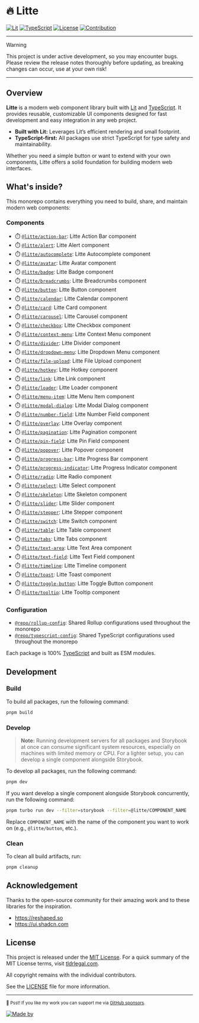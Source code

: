 # 🔥 Litte

[![Lit](https://img.shields.io/badge/Lit-v3-blue.svg?logo=lit)](https://lit.dev)
[![TypeScript](https://img.shields.io/badge/TypeScript-v5.9-blue.svg?logo=TypeScript&logoColor=blue)](https://www.typescriptlang.org)
[![License](https://img.shields.io/github/license/riipandi/litte?color=green)](https://github.com/riipandi/litte/graphs/contributors)
[![Contribution](https://img.shields.io/badge/Contributions-welcome-gray.svg?labelColor=gray)](https://github.com/riipandi/litte/graphs/contributors)
<!-- [![Release](https://img.shields.io/github/v/release/riipandi/litte?logo=npm&logoColor=white)](https://github.com/riipandi/litte/releases) -->
<!-- [![CI Test](https://github.com/riipandi/litte/actions/workflows/ci-test.yml/badge.svg)](https://github.com/riipandi/litte/actions/workflows/ci-test.yml) -->
<!-- [![CI Build](https://github.com/riipandi/litte/actions/workflows/ci-build.yml/badge.svg)](https://github.com/riipandi/litte/actions/workflows/ci-build.yml) -->
<!-- [![CI Release](https://github.com/riipandi/litte/actions/workflows/release.yml/badge.svg)](https://github.com/riipandi/litte/actions/workflows/release.yml) -->

---

> [!WARNING]
> This project is under active development, so you may encounter bugs.
> Please review the release notes thoroughly before updating, as breaking
> changes can occur, use at your own risk!

---

## Overview

**Litte** is a modern web component library built with [Lit][lit] and [TypeScript][typescript].
It provides reusable, customizable UI components designed for fast development and easy integration in
any web project.

- **Built with Lit:** Leverages Lit’s efficient rendering and small footprint.
- **TypeScript-first:** All packages use strict TypeScript for type safety and maintainability.

Whether you need a simple button or want to extend with your own components, Litte offers a solid
foundation for building modern web interfaces.

## What's inside?

This monorepo contains everything you need to build, share, and maintain modern web components:

### Components

- ⏱️ [`@litte/action-bar`](https://npm.im/@litte/action-bar): Litte Action Bar component
- ⏱️ [`@litte/alert`](https://npm.im/@litte/alert): Litte Alert component
- ⏱️ [`@litte/autocomplete`](https://npm.im/@litte/autocomplete): Litte Autocomplete component
- ⏱️ [`@litte/avatar`](https://npm.im/@litte/avatar): Litte Avatar component
- ⏱️ [`@litte/badge`](https://npm.im/@litte/badge): Litte Badge component
- ⏱️ [`@litte/breadcrumbs`](https://npm.im/@litte/breadcrumbs): Litte Breadcrumbs component
- ⏱️ [`@litte/button`](https://npm.im/@litte/button): Litte Button component
- ⏱️ [`@litte/calendar`](https://npm.im/@litte/calendar): Litte Calendar component
- ⏱️ [`@litte/card`](https://npm.im/@litte/card): Litte Card component
- ⏱️ [`@litte/carousel`](https://npm.im/@litte/carousel): Litte Carousel component
- ⏱️ [`@litte/checkbox`](https://npm.im/@litte/checkbox): Litte Checkbox component
- ⏱️ [`@litte/context-menu`](https://npm.im/@litte/context-menu): Litte Context Menu component
- ⏱️ [`@litte/divider`](https://npm.im/@litte/divider): Litte Divider component
- ⏱️ [`@litte/dropdown-menu`](https://npm.im/@litte/dropdown-menu): Litte Dropdown Menu component
- ⏱️ [`@litte/file-upload`](https://npm.im/@litte/file-upload): Litte File Upload component
- ⏱️ [`@litte/hotkey`](https://npm.im/@litte/hotkey): Litte Hotkey component
- ⏱️ [`@litte/link`](https://npm.im/@litte/link): Litte Link component
- ⏱️ [`@litte/loader`](https://npm.im/@litte/loader): Litte Loader component
- ⏱️ [`@litte/menu-item`](https://npm.im/@litte/menu-item): Litte Menu Item component
- ⏱️ [`@litte/modal-dialog`](https://npm.im/@litte/modal-dialog): Litte Modal Dialog component
- ⏱️ [`@litte/number-field`](https://npm.im/@litte/number-field): Litte Number Field component
- ⏱️ [`@litte/overlay`](https://npm.im/@litte/overlay): Litte Overlay component
- ⏱️ [`@litte/pagination`](https://npm.im/@litte/pagination): Litte Pagination component
- ⏱️ [`@litte/pin-field`](https://npm.im/@litte/pin-field): Litte Pin Field component
- ⏱️ [`@litte/popover`](https://npm.im/@litte/popover): Litte Popover component
- ⏱️ [`@litte/progress-bar`](https://npm.im/@litte/progress-bar): Litte Progress Bar component
- ⏱️ [`@litte/progress-indicator`](https://npm.im/@litte/progress-indicator): Litte Progress Indicator component
- ⏱️ [`@litte/radio`](https://npm.im/@litte/radio): Litte Radio component
- ⏱️ [`@litte/select`](https://npm.im/@litte/select): Litte Select component
- ⏱️ [`@litte/skeleton`](https://npm.im/@litte/skeleton): Litte Skeleton component
- ⏱️ [`@litte/slider`](https://npm.im/@litte/slider): Litte Slider component
- ⏱️ [`@litte/stepper`](https://npm.im/@litte/stepper): Litte Stepper component
- ⏱️ [`@litte/switch`](https://npm.im/@litte/switch): Litte Switch component
- ⏱️ [`@litte/table`](https://npm.im/@litte/table): Litte Table component
- ⏱️ [`@litte/tabs`](https://npm.im/@litte/tabs): Litte Tabs component
- ⏱️ [`@litte/text-area`](https://npm.im/@litte/text-area): Litte Text Area component
- ⏱️ [`@litte/text-field`](https://npm.im/@litte/text-field): Litte Text Field component
- ⏱️ [`@litte/timeline`](https://npm.im/@litte/timeline): Litte Timeline component
- ⏱️ [`@litte/toast`](https://npm.im/@litte/toast): Litte Toast component
- ⏱️ [`@litte/toggle-button`](https://npm.im/@litte/toggle-button): Litte Toggle Button component
- ⏱️ [`@litte/tooltip`](https://npm.im/@litte/tooltip): Litte Tooltip component

### Configuration

- [`@repo/rollup-config`](./internal/rollup-config): Shared Rollup configurations used throughout the monorepo
- [`@repo/typescript-config`](./internal/typescript-config): Shared TypeScript configurations used throughout the monorepo

Each package is 100% [TypeScript][typescript] and built as ESM modules.

## Development

### Build

To build all packages, run the following command:

```bash
pnpm build
```

### Develop

> **Note:** Running development servers for all packages and Storybook at once can consume significant
system resources, especially on machines with limited memory or CPU. For a lighter setup, you can develop
a single component alongside Storybook.

To develop all packages, run the following command:

```bash
pnpm dev
```

If you want develop a single component alongside Storybook concurrently, run the following command:

```bash
pnpm turbo run dev --filter=storybook --filter=@litte/COMPONENT_NAME
```

Replace `COMPONENT_NAME` with the name of the component you want to work on (e.g., `@litte/button`, etc.).

### Clean

To clean all build artifacts, run:

```bash
pnpm cleanup
```

## Acknowledgement

Thanks to the open-source community for their amazing work and to these libraries for the inspiration.

- https://reshaped.so
- https://ui.shadcn.com

## License

This project is released under the [MIT License][license-mit]. For a quick summary of the MIT License terms,
visit [tldrlegal.com][tldr-mit].

All copyright remains with the individual contributors.

See the [LICENSE][license-mit] file for more information.

---

<sub>🤫 Psst! If you like my work you can support me via [GitHub sponsors](https://github.com/sponsors/riipandi).</sub>

[![Made by](https://badgen.net/badge/icon/Made%20by%20Aris%20Ripandi?icon=cocoapods&label&color=black&labelColor=black)][riipandi-x]

<!-- link reference definition -->
[license-mit]: https://github.com/riipandi/litte/blob/main/LICENSE
[lit]: https://lit.dev
[typescript]: https://www.typescriptlang.org
[tldr-mit]: https://www.tldrlegal.com/license/mit-license
[riipandi-x]: https://x.com/intent/follow?screen_name=riipandi
